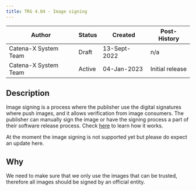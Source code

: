 ```yaml
---
title: TRG 4.04 - Image signing
---
```


| Author               | Status | Created      | Post-History    |
|----------------------|--------|--------------|-----------------|
| Catena-X System Team | Draft  | 13-Sept-2022 | n/a             |
| Catena-X System Team | Active | 04-Jan-2023  | Initial release |

## Description

Image signing is a process where the publisher use the digital signatures where push images, and it allows verification from image consumers. The publisher can manually sign the image or have the signing process a 
part of their software release process. Check [here](https://docs.docker.com/engine/security/trust/#signing-images-with-docker-content-trust) to learn how it works.

At the moment the image signing is not supported yet but please do expect an update here.


## Why

We need to make sure that we only use the images that can be trusted, therefore all images should be signed by an official entity.
